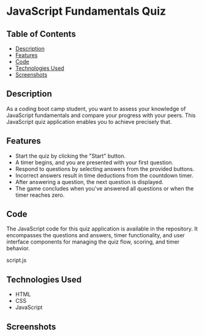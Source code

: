 
# JavaScript Fundamentals Quiz

## Table of Contents

- [Description](#description)
- [Features](#features)
- [Code](#code)
- [Technologies Used](#technologies-used)
- [Screenshots](#screenshots)


## Description

As a coding boot camp student, you want to assess your knowledge of JavaScript fundamentals and compare your progress with your peers. This JavaScript quiz application enables you to achieve precisely that.

## Features

- Start the quiz by clicking the "Start" button.
- A timer begins, and you are presented with your first question.
- Respond to questions by selecting answers from the provided buttons.
- Incorrect answers result in time deductions from the countdown timer.
- After answering a question, the next question is displayed.
- The game concludes when you've answered all questions or when the timer reaches zero.



## Code

The JavaScript code for this quiz application is available in the repository. It encompasses the questions and answers, timer functionality, and user interface components for managing the quiz flow, scoring, and timer behavior.

script.js

## Technologies Used

- HTML
- CSS
- JavaScript

## Screenshots



